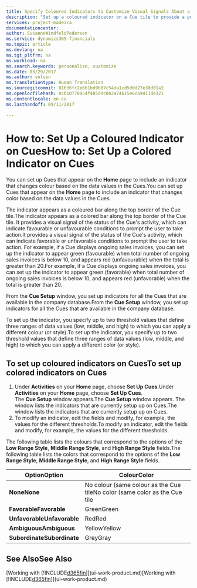 ```yaml
---
title: Specify Coloured Indicators to Customize Visual Signals About a Cue's Activity | Microsoft Docs
description: "Set up a coloured indicator on a Cue tile to provide a personalized visual signal of the Cue’s activity."
services: project-madeira
documentationcenter: 
author: SusanneWindfeldPedersen
ms.service: dynamics365-financials
ms.topic: article
ms.devlang: na
ms.tgt_pltfrm: na
ms.workload: na
ms.search.keywords: personalize, customize
ms.date: 03/29/2017
ms.author: solsen
ms.translationtype: Human Translation
ms.sourcegitcommit: 81636fc2e661bd9b07c54da1cd5d0d27e30d01a2
ms.openlocfilehash: 0cb10770954f485d9c0a3474615e6c69411de321
ms.contentlocale: en-ca
ms.lasthandoff: 09/11/2017

---
```

# <a name="how-to-set-up-a-colored-indicator-on-cues"></a><span data-ttu-id="8ce3e-103">How to: Set Up a Coloured Indicator on Cues</span><span class="sxs-lookup"><span data-stu-id="8ce3e-103">How to: Set Up a Colored Indicator on Cues</span></span>
<span data-ttu-id="8ce3e-104">You can set up Cues that appear on the **Home** page to include an indicator that changes colour based on the data values in the Cues.</span><span class="sxs-lookup"><span data-stu-id="8ce3e-104">You can set up Cues that appear on the **Home** page to include an indicator that changes color based on the data values in the Cues.</span></span>

<span data-ttu-id="8ce3e-105">The indicator appears as a coloured bar along the top border of the Cue tile.</span><span class="sxs-lookup"><span data-stu-id="8ce3e-105">The indicator appears as a colored bar along the top border of the Cue tile.</span></span> <span data-ttu-id="8ce3e-106">It provides a visual signal of the status of the Cue's activity, which can indicate favourable or unfavourable conditions to prompt the user to take action.</span><span class="sxs-lookup"><span data-stu-id="8ce3e-106">It provides a visual signal of the status of the Cue's activity, which can indicate favorable or unfavorable conditions to prompt the user to take action.</span></span> <span data-ttu-id="8ce3e-107">For example, if a Cue displays ongoing sales invoices, you can set up the indicator to appear green (favourable) when total number of ongoing sales invoices is below 10, and appears red (unfavourable) when the total is greater than 20.</span><span class="sxs-lookup"><span data-stu-id="8ce3e-107">For example, if a Cue displays ongoing sales invoices, you can set up the indicator to appear green (favorable) when total number of ongoing sales invoices is below 10, and appears red (unfavorable) when the total is greater than 20.</span></span>

<span data-ttu-id="8ce3e-108">From the **Cue Setup** window, you set up indicators for all the Cues that are available in the company database.</span><span class="sxs-lookup"><span data-stu-id="8ce3e-108">From the **Cue Setup** window, you set up indicators for all the Cues that are available in the company database.</span></span>

<span data-ttu-id="8ce3e-109">To set up the indicator, you specify up to two threshold values that define three ranges of data values (low, middle, and high) to which you can apply a different colour (or style).</span><span class="sxs-lookup"><span data-stu-id="8ce3e-109">To set up the indicator, you specify up to two threshold values that define three ranges of data values (low, middle, and high) to which you can apply a different color (or style).</span></span>

## <a name="to-set-up-colored-indicators-on-cues"></a><span data-ttu-id="8ce3e-110">To set up coloured indicators on Cues</span><span class="sxs-lookup"><span data-stu-id="8ce3e-110">To set up colored indicators on Cues</span></span>
1. <span data-ttu-id="8ce3e-111">Under **Activities** on your **Home** page, choose **Set Up Cues**.</span><span class="sxs-lookup"><span data-stu-id="8ce3e-111">Under **Activities** on your **Home** page, choose **Set Up Cues**.</span></span>  
   <span data-ttu-id="8ce3e-112">The **Cue Setup** window appears.</span><span class="sxs-lookup"><span data-stu-id="8ce3e-112">The **Cue Setup** window appears.</span></span> <span data-ttu-id="8ce3e-113">The window lists the indicators that are currently setup up on Cues.</span><span class="sxs-lookup"><span data-stu-id="8ce3e-113">The window lists the indicators that are currently setup up on Cues.</span></span>
2. <span data-ttu-id="8ce3e-114">To modify an indicator, edit the fields and modify, for example, the values for the different thresholds.</span><span class="sxs-lookup"><span data-stu-id="8ce3e-114">To modify an indicator, edit the fields and modify, for example, the values for the different thresholds.</span></span>  

<span data-ttu-id="8ce3e-115">The following table lists the colours that correspond to the options of the **Low Range Style**, **Middle Range Style**, and **High Range Style** fields.</span><span class="sxs-lookup"><span data-stu-id="8ce3e-115">The following table lists the colors that correspond to the options of the **Low Range Style**, **Middle Range Style**, and **High Range Style** fields.</span></span>

| <span data-ttu-id="8ce3e-116">Option</span><span class="sxs-lookup"><span data-stu-id="8ce3e-116">Option</span></span> | <span data-ttu-id="8ce3e-117">Colour</span><span class="sxs-lookup"><span data-stu-id="8ce3e-117">Color</span></span> |
| --- | --- |
| <span data-ttu-id="8ce3e-118">**None**</span><span class="sxs-lookup"><span data-stu-id="8ce3e-118">**None**</span></span> |<span data-ttu-id="8ce3e-119">No colour (same colour as the Cue tile</span><span class="sxs-lookup"><span data-stu-id="8ce3e-119">No color (same color as the Cue tile</span></span> |
| <span data-ttu-id="8ce3e-120">**Favorable**</span><span class="sxs-lookup"><span data-stu-id="8ce3e-120">**Favorable**</span></span> |<span data-ttu-id="8ce3e-121">Green</span><span class="sxs-lookup"><span data-stu-id="8ce3e-121">Green</span></span> |
| <span data-ttu-id="8ce3e-122">**Unfavorable**</span><span class="sxs-lookup"><span data-stu-id="8ce3e-122">**Unfavorable**</span></span> |<span data-ttu-id="8ce3e-123">Red</span><span class="sxs-lookup"><span data-stu-id="8ce3e-123">Red</span></span> |
| <span data-ttu-id="8ce3e-124">**Ambiguous**</span><span class="sxs-lookup"><span data-stu-id="8ce3e-124">**Ambiguous**</span></span> |<span data-ttu-id="8ce3e-125">Yellow</span><span class="sxs-lookup"><span data-stu-id="8ce3e-125">Yellow</span></span> |
| <span data-ttu-id="8ce3e-126">**Subordinate**</span><span class="sxs-lookup"><span data-stu-id="8ce3e-126">**Subordinate**</span></span> |<span data-ttu-id="8ce3e-127">Grey</span><span class="sxs-lookup"><span data-stu-id="8ce3e-127">Gray</span></span> |

## <a name="see-also"></a><span data-ttu-id="8ce3e-128">See Also</span><span class="sxs-lookup"><span data-stu-id="8ce3e-128">See Also</span></span>
<span data-ttu-id="8ce3e-129">[Working with [!INCLUDE[d365fin](includes/d365fin_md.md)]](ui-work-product.md)</span><span class="sxs-lookup"><span data-stu-id="8ce3e-129">[Working with [!INCLUDE[d365fin](includes/d365fin_md.md)]](ui-work-product.md)</span></span>

